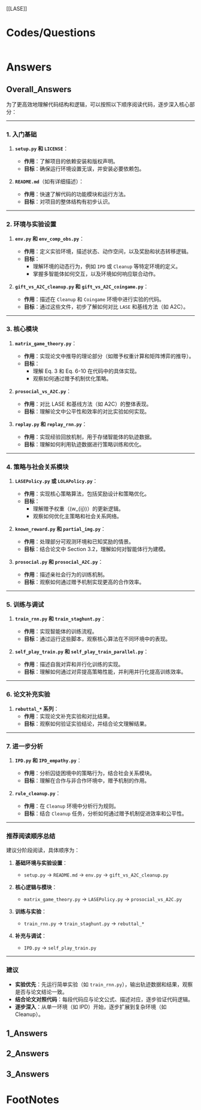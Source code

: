[[LASE]]



# Codes/Questions

```python

```


# Answers

## Overall_Answers
为了更高效地理解代码结构和逻辑，可以按照以下顺序阅读代码，逐步深入核心部分：

---

### **1. 入门基础**
1. **`setup.py` 和 `LICENSE`**：
   - **作用**：了解项目的依赖安装和版权声明。
   - **目标**：确保运行环境设置无误，并安装必要依赖包。

2. **`README.md`**（如有详细描述）：
   - **作用**：快速了解代码的功能模块和运行方法。
   - **目标**：对项目的整体结构有初步认识。

---

### **2. 环境与实验设置**
1. **`env.py` 和 `env_comp_obs.py`**：
   - **作用**：定义实验环境，描述状态、动作空间，以及奖励和状态转移逻辑。
   - **目标**：
     - 理解环境的动态行为，例如 `IPD` 或 `Cleanup` 等特定环境的定义。
     - 掌握多智能体如何交互，以及环境如何响应联合动作。

2. **`gift_vs_A2C_cleanup.py` 和 `gift_vs_A2C_coingame.py`**：
   - **作用**：描述在 `Cleanup` 和 `Coingame` 环境中进行实验的代码。
   - **目标**：通过这些文件，初步了解如何对比 `LASE` 和基线方法（如 A2C）。

---

### **3. 核心模块**
1. **`matrix_game_theory.py`**：
   - **作用**：实现论文中推导的理论部分（如赠予权重计算和矩阵博弈的推导）。
   - **目标**：
     - 理解 Eq. 3 和 Eq. 6-10 在代码中的具体实现。
     - 观察如何通过赠予机制优化策略。

2. **`prosocial_vs_A2C.py`**：
   - **作用**：对比 LASE 和基线方法（如 A2C）的整体表现。
   - **目标**：理解论文中公平性和效率的对比实验如何实现。

3. **`replay.py` 和 `replay_rnn.py`**：
   - **作用**：实现经验回放机制，用于存储智能体的轨迹数据。
   - **目标**：理解如何利用轨迹数据进行策略训练和优化。

---

### **4. 策略与社会关系模块**
1. **`LASEPolicy.py` 或 `LOLAPolicy.py`**：
   - **作用**：实现核心策略算法，包括奖励设计和策略优化。
   - **目标**：
     - 理解赠予权重（\(w_{ij}\)）的更新逻辑。
     - 观察如何优化主策略和社会关系网络。

2. **`known_reward.py` 和 `partial_img.py`**：
   - **作用**：处理部分可观测环境和已知奖励的情景。
   - **目标**：结合论文中 Section 3.2，理解如何对智能体行为建模。

3. **`prosocial.py` 和 `prosocial_A2C.py`**：
   - **作用**：描述亲社会行为的训练机制。
   - **目标**：观察如何通过赠予机制实现更高的合作效率。

---

### **5. 训练与调试**
1. **`train_rnn.py` 和 `train_staghunt.py`**：
   - **作用**：实现智能体的训练流程。
   - **目标**：通过运行这些脚本，观察核心算法在不同环境中的表现。

2. **`self_play_train.py` 和 `self_play_train_parallel.py`**：
   - **作用**：描述自我对弈和并行化训练的实现。
   - **目标**：理解如何通过对弈提高策略性能，并利用并行化提高训练效率。

---

### **6. 论文补充实验**
1. **`rebuttal_*` 系列**：
   - **作用**：实现论文补充实验和对比结果。
   - **目标**：观察如何验证实验结论，并结合论文理解结果。

---

### **7. 进一步分析**
1. **`IPD.py` 和 `IPD_empathy.py`**：
   - **作用**：分析囚徒困境中的策略行为，结合社会关系模块。
   - **目标**：理解在合作与非合作环境中，赠予机制的作用。

2. **`rule_cleanup.py`**：
   - **作用**：在 `Cleanup` 环境中分析行为规则。
   - **目标**：结合 `Cleanup` 任务，分析如何通过赠予机制促进效率和公平性。

---

### **推荐阅读顺序总结**
建议分阶段阅读，具体顺序为：
1. **基础环境与实验设置**：
   - `setup.py` → `README.md` → `env.py` → `gift_vs_A2C_cleanup.py`

2. **核心逻辑与模块**：
   - `matrix_game_theory.py` → `LASEPolicy.py` → `prosocial_vs_A2C.py`

3. **训练与实验**：
   - `train_rnn.py` → `train_staghunt.py` → `rebuttal_*`

4. **补充与调试**：
   - `IPD.py` → `self_play_train.py`

---

### **建议**
- **实验优先**：先运行简单实验（如 `train_rnn.py`），输出轨迹数据和结果，观察是否与论文结论一致。
- **结合论文对照代码**：每段代码应与论文公式、描述对应，逐步验证代码逻辑。
- **逐步深入**：从单一环境（如 IPD）开始，逐步扩展到复杂环境（如 Cleanup）。

## 1_Answers


## 2_Answers


## 3_Answers




# FootNotes
